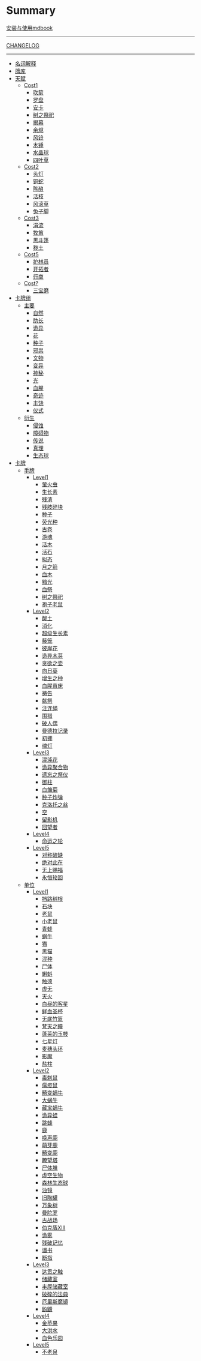 # Summary

[安装与使用mdbook](安装与使用mdbook.md)

---

[CHANGELOG](CHANGELOG.md)

---

- [名词解释](名词解释.md)
- [牌库](牌库.md)
- [天赋](天赋/README.md)
    - [Cost1]()
        - [吹箭](天赋/吹箭.md)
        - [罗盘](天赋/罗盘.md)
        - [安卡](天赋/安卡.md)
        - [树之祭祀](天赋/树之祭祀.md)
        - [揭幕](天赋/揭幕.md)
        - [余烬](天赋/余烬.md)
        - [风铃](天赋/风铃.md)
        - [木锤](天赋/木锤.md)
        - [水晶球](天赋/水晶球.md)
        - [四叶草](天赋/四叶草.md)
    - [Cost2]()
        - [头灯](天赋/头灯.md)
        - [铜蛇](天赋/铜蛇.md)
        - [陈酿](天赋/陈酿.md)
        - [活枝](天赋/活枝.md)
        - [风滚草](天赋/风滚草.md)
        - [兔子脚](天赋/兔子脚.md)
    - [Cost3]()
        - [涓流](天赋/涓流.md)
        - [牧笛](天赋/牧笛.md)
        - [黑斗篷](天赋/黑斗篷.md)
        - [秽土](天赋/秽土.md)
    - [Cost5]()
        - [护林员](天赋/护林员.md)
        - [开拓者](天赋/开拓者.md)
        - [行商](天赋/行商.md)
    - [Cost?]()
        - [三宝磨](天赋/三宝磨.md)
- [卡牌组](卡牌组/README.md)
    - [主要]()
        - [自然](卡牌组/自然.md)
        - [助长](卡牌组/助长.md)
        - [诡异](卡牌组/诡异.md)
        - [花](卡牌组/花.md)
        - [种子](卡牌组/种子.md)
        - [邪祟](卡牌组/邪祟.md)
        - [文物](卡牌组/文物.md)
        - [变异](卡牌组/变异.md)
        - [神秘](卡牌组/神秘.md)
        - [光](卡牌组/光.md)
        - [血腥](卡牌组/血腥.md)
        - [奇迹](卡牌组/奇迹.md)
        - [丰饶](卡牌组/丰饶.md)
        - [仪式](卡牌组/仪式.md)
    - [衍生]()
        - [侵蚀](卡牌组/侵蚀.md)
        - [障碍物](卡牌组/障碍物.md)
        - [传说](卡牌组/传说.md)
        - [真理](卡牌组/真理.md)
        - [生态球](卡牌组/生态球.md)
- [卡牌]()
    - [手牌]()
        - [Level1]()
            - [萤火虫](卡牌/萤火虫.md)
            - [生长素](卡牌/生长素.md)
            - [残渣](卡牌/残渣.md)
            - [残肢碎块](卡牌/残肢碎块.md)
            - [种子](卡牌/种子.md)
            - [荧光种](卡牌/荧光种.md)
            - [古卷](卡牌/古卷.md)
            - [游魂](卡牌/游魂.md)
            - [活木](卡牌/活木.md)
            - [活石](卡牌/活石.md)
            - [拟态](卡牌/拟态.md)
            - [月之箭](卡牌/月之箭.md)
            - [血木](卡牌/血木.md)
            - [黯光](卡牌/黯光.md)
            - [血祭](卡牌/血祭.md)
            - [树之祭祀](卡牌/树之祭祀.md)
            - [孢子老鼠](卡牌/孢子老鼠.md)
        - [Level2]()
            - [酸土](卡牌/酸土.md)
            - [消化](卡牌/消化.md)
            - [超级生长素](卡牌/超级生长素.md)
            - [藤笼](卡牌/藤笼.md)
            - [彼岸花](卡牌/彼岸花.md)
            - [诡异木芽](卡牌/诡异木芽.md)
            - [贪欲之壶](卡牌/贪欲之壶.md)
            - [向日葵](卡牌/向日葵.md)
            - [增生之种](卡牌/增生之种.md)
            - [血腥苗床](卡牌/血腥苗床.md)
            - [祷告](卡牌/祷告.md)
            - [献祭](卡牌/献祭.md)
            - [注连绳](卡牌/注连绳.md)
            - [围猎](卡牌/围猎.md)
            - [破人偶](卡牌/破人偶.md)
            - [曼德拉记录](卡牌/曼德拉记录.md)
            - [初拥](卡牌/初拥.md)
            - [魂灯](卡牌/魂灯.md)
        - [Level3]()
            - [混沌花](卡牌/混沌花.md)
            - [诡异聚合物](卡牌/诡异聚合物.md)
            - [遗忘之祭仪](卡牌/遗忘之祭仪.md)
            - [御柱](卡牌/御柱.md)
            - [白雏菊](卡牌/白雏菊.md)
            - [种子炸弹](卡牌/种子炸弹.md)
            - [克洛托之丝](卡牌/克洛托之丝.md)
            - [空](卡牌/空.md)
            - [留影机](卡牌/留影机.md)
            - [回望者](卡牌/回望者.md)
        - [Level4]() 
            - [命运之轮](卡牌/命运之轮.md)
        - [Level5]()
            - [对称破缺](卡牌/对称破缺.md)
            - [绝对此在](卡牌/绝对此在.md)
            - [无上赐福](卡牌/无上赐福.md)
            - [永恒轮回](卡牌/永恒轮回.md)
    - [单位]()
        - [Level1]()
            - [挡路树根](卡牌/挡路树根.md)
            - [石块](卡牌/石块.md)
            - [老鼠](卡牌/老鼠.md)
            - [小老鼠](卡牌/小老鼠.md)
            - [青蛙](卡牌/青蛙.md)
            - [蜗牛](卡牌/蜗牛.md)
            - [猫](卡牌/猫.md)
            - [黑猫](卡牌/黑猫.md)
            - [混种](卡牌/混种.md)
            - [尸体](卡牌/尸体.md)
            - [蝌蚪](卡牌/蝌蚪.md)
            - [触须](卡牌/触须.md)
            - [虚无](卡牌/虚无.md)
            - [天火](卡牌/天火.md)
            - [白昼的客星](卡牌/白昼的客星.md)
            - [鲜血圣杯](卡牌/鲜血圣杯.md)
            - [无底竹篮](卡牌/无底竹篮.md)
            - [梵天之瞳](卡牌/梵天之瞳.md)
            - [蓬莱的玉枝](卡牌/蓬莱的玉枝.md)
            - [七星灯](卡牌/七星灯.md)
            - [麦穗头环](卡牌/麦穗头环.md)
            - [影魔](卡牌/影魔.md)
            - [盐柱](卡牌/盐柱.md)
        - [Level2]()
            - [毒刺鼠](卡牌/毒刺鼠.md)
            - [瘟疫鼠](卡牌/瘟疫鼠.md)
            - [畸变蜗牛](卡牌/畸变蜗牛.md)
            - [大蜗牛](卡牌/大蜗牛.md)
            - [藏宝蜗牛](卡牌/藏宝蜗牛.md)
            - [诡异蛙](卡牌/诡异蛙.md)
            - [跳蛙](卡牌/跳蛙.md)
            - [鹿](卡牌/鹿.md)
            - [唤声鹿](卡牌/唤声鹿.md)
            - [萌芽鹿](卡牌/萌芽鹿.md)
            - [畸变鹿](卡牌/畸变鹿.md)
            - [瞭望塔](卡牌/瞭望塔.md)
            - [尸体堆](卡牌/尸体堆.md)
            - [虚空生物](卡牌/虚空生物.md)
            - [森林生态球](卡牌/森林生态球.md)
            - [浊镜](卡牌/浊镜.md)
            - [旧陶罐](卡牌/旧陶罐.md)
            - [万象树](卡牌/万象树.md)
            - [曼陀罗](卡牌/曼陀错.md)
            - [古战场](卡牌/古战场.md)
            - [伯克盾XIII](卡牌/伯克盾XIII.md)
            - [诡雾](卡牌/诡雾.md)
            - [残破记忆](卡牌/残破记忆.md)
            - [谶书](卡牌/谶书.md)
            - [断指](卡牌/断指.md)
        - [Level3]()
            - [达贡之触](卡牌/达贡之触.md)
            - [储藏室](卡牌/储藏室.md)
            - [丰厚储藏室](卡牌/丰厚储藏室.md)
            - [破碎的法典](卡牌/破碎的法典.md)
            - [厄里斯魔镜](卡牌/厄里斯魔镜.md)
            - [鼩鼱](卡牌/鼩鼱.md)
        - [Level4]()
            - [金苹果](卡牌/金苹果.md)
            - [大洪水](卡牌/大洪水.md)
            - [血色乐园](卡牌/血色乐园.md)
        - [Level5]()
            - [不老泉](卡牌/不老泉.md)
